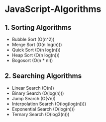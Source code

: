# JavaScript-Algorithms

## 1. Sorting Algorithms
- Bubble Sort (O(n^2))
- Merge Sort (O(n log(n)))
- Quick Sort (O(n log(n)))
- Heap Sort (O(n log(n)))
- Bogosort (O(n * n!))

## 2. Searching Algorithms
- Linear Search (O(n))
- Binary Search (O(log(n)))
- Jump Search (O(√n))
- Interpolation Search (O(log(log(n))))
- Exponential Search (O(log(n)))
- Ternary Search (O(log3(n)))
